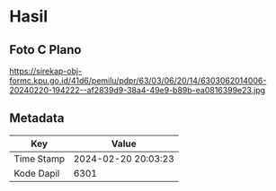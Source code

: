 # Hasil

## Foto C Plano

https://sirekap-obj-formc.kpu.go.id/41d6/pemilu/pdpr/63/03/06/20/14/6303062014006-20240220-194222--af2839d9-38a4-49e9-b89b-ea0816399e23.jpg


## Metadata

| Key        | Value               |
| ---------- | ------------------- |
| Time Stamp | 2024-02-20 20:03:23 |
| Kode Dapil | 6301                |



